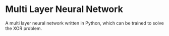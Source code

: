 # Multi Layer Neural Network
A multi layer neural network written in Python, which can be trained to solve the XOR problem.